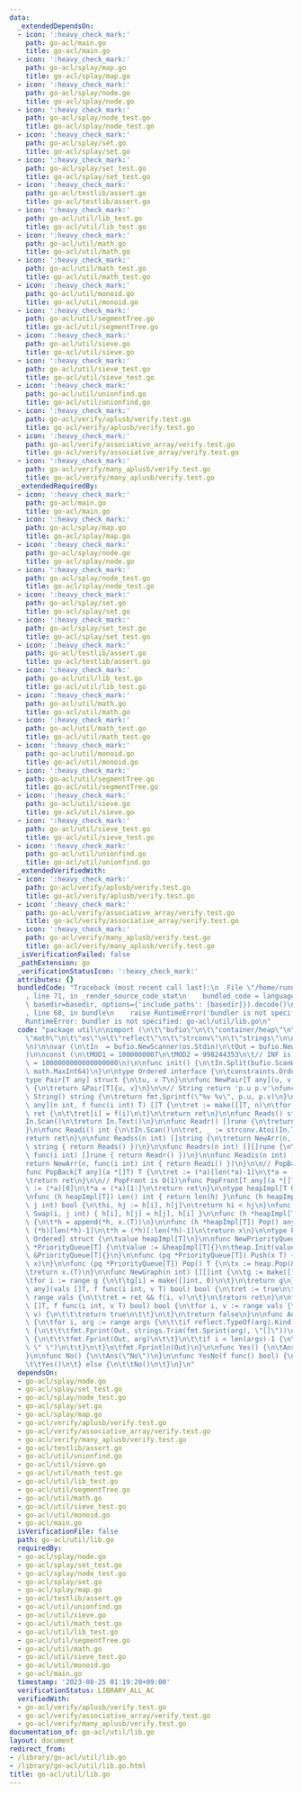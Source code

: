 ```yaml
---
data:
  _extendedDependsOn:
  - icon: ':heavy_check_mark:'
    path: go-acl/main.go
    title: go-acl/main.go
  - icon: ':heavy_check_mark:'
    path: go-acl/splay/map.go
    title: go-acl/splay/map.go
  - icon: ':heavy_check_mark:'
    path: go-acl/splay/node.go
    title: go-acl/splay/node.go
  - icon: ':heavy_check_mark:'
    path: go-acl/splay/node_test.go
    title: go-acl/splay/node_test.go
  - icon: ':heavy_check_mark:'
    path: go-acl/splay/set.go
    title: go-acl/splay/set.go
  - icon: ':heavy_check_mark:'
    path: go-acl/splay/set_test.go
    title: go-acl/splay/set_test.go
  - icon: ':heavy_check_mark:'
    path: go-acl/testlib/assert.go
    title: go-acl/testlib/assert.go
  - icon: ':heavy_check_mark:'
    path: go-acl/util/lib_test.go
    title: go-acl/util/lib_test.go
  - icon: ':heavy_check_mark:'
    path: go-acl/util/math.go
    title: go-acl/util/math.go
  - icon: ':heavy_check_mark:'
    path: go-acl/util/math_test.go
    title: go-acl/util/math_test.go
  - icon: ':heavy_check_mark:'
    path: go-acl/util/monoid.go
    title: go-acl/util/monoid.go
  - icon: ':heavy_check_mark:'
    path: go-acl/util/segmentTree.go
    title: go-acl/util/segmentTree.go
  - icon: ':heavy_check_mark:'
    path: go-acl/util/sieve.go
    title: go-acl/util/sieve.go
  - icon: ':heavy_check_mark:'
    path: go-acl/util/sieve_test.go
    title: go-acl/util/sieve_test.go
  - icon: ':heavy_check_mark:'
    path: go-acl/util/unionfind.go
    title: go-acl/util/unionfind.go
  - icon: ':heavy_check_mark:'
    path: go-acl/verify/aplusb/verify.test.go
    title: go-acl/verify/aplusb/verify.test.go
  - icon: ':heavy_check_mark:'
    path: go-acl/verify/associative_array/verify.test.go
    title: go-acl/verify/associative_array/verify.test.go
  - icon: ':heavy_check_mark:'
    path: go-acl/verify/many_aplusb/verify.test.go
    title: go-acl/verify/many_aplusb/verify.test.go
  _extendedRequiredBy:
  - icon: ':heavy_check_mark:'
    path: go-acl/main.go
    title: go-acl/main.go
  - icon: ':heavy_check_mark:'
    path: go-acl/splay/map.go
    title: go-acl/splay/map.go
  - icon: ':heavy_check_mark:'
    path: go-acl/splay/node.go
    title: go-acl/splay/node.go
  - icon: ':heavy_check_mark:'
    path: go-acl/splay/node_test.go
    title: go-acl/splay/node_test.go
  - icon: ':heavy_check_mark:'
    path: go-acl/splay/set.go
    title: go-acl/splay/set.go
  - icon: ':heavy_check_mark:'
    path: go-acl/splay/set_test.go
    title: go-acl/splay/set_test.go
  - icon: ':heavy_check_mark:'
    path: go-acl/testlib/assert.go
    title: go-acl/testlib/assert.go
  - icon: ':heavy_check_mark:'
    path: go-acl/util/lib_test.go
    title: go-acl/util/lib_test.go
  - icon: ':heavy_check_mark:'
    path: go-acl/util/math.go
    title: go-acl/util/math.go
  - icon: ':heavy_check_mark:'
    path: go-acl/util/math_test.go
    title: go-acl/util/math_test.go
  - icon: ':heavy_check_mark:'
    path: go-acl/util/monoid.go
    title: go-acl/util/monoid.go
  - icon: ':heavy_check_mark:'
    path: go-acl/util/segmentTree.go
    title: go-acl/util/segmentTree.go
  - icon: ':heavy_check_mark:'
    path: go-acl/util/sieve.go
    title: go-acl/util/sieve.go
  - icon: ':heavy_check_mark:'
    path: go-acl/util/sieve_test.go
    title: go-acl/util/sieve_test.go
  - icon: ':heavy_check_mark:'
    path: go-acl/util/unionfind.go
    title: go-acl/util/unionfind.go
  _extendedVerifiedWith:
  - icon: ':heavy_check_mark:'
    path: go-acl/verify/aplusb/verify.test.go
    title: go-acl/verify/aplusb/verify.test.go
  - icon: ':heavy_check_mark:'
    path: go-acl/verify/associative_array/verify.test.go
    title: go-acl/verify/associative_array/verify.test.go
  - icon: ':heavy_check_mark:'
    path: go-acl/verify/many_aplusb/verify.test.go
    title: go-acl/verify/many_aplusb/verify.test.go
  _isVerificationFailed: false
  _pathExtension: go
  _verificationStatusIcon: ':heavy_check_mark:'
  attributes: {}
  bundledCode: "Traceback (most recent call last):\n  File \"/home/runner/.local/lib/python3.10/site-packages/onlinejudge_verify/documentation/build.py\"\
    , line 71, in _render_source_code_stat\n    bundled_code = language.bundle(stat.path,\
    \ basedir=basedir, options={'include_paths': [basedir]}).decode()\n  File \"/home/runner/.local/lib/python3.10/site-packages/onlinejudge_verify/languages/user_defined.py\"\
    , line 68, in bundle\n    raise RuntimeError('bundler is not specified: {}'.format(str(path)))\n\
    RuntimeError: bundler is not specified: go-acl/util/lib.go\n"
  code: "package util\n\nimport (\n\t\"bufio\"\n\t\"container/heap\"\n\t\"fmt\"\n\t\
    \"math\"\n\t\"os\"\n\t\"reflect\"\n\t\"strconv\"\n\t\"strings\"\n\n\t\"golang.org/x/exp/constraints\"\
    \n)\n\nvar (\n\tIn  = bufio.NewScanner(os.Stdin)\n\tOut = bufio.NewWriter(os.Stdout)\n\
    )\n\nconst (\n\tMOD1 = 1000000007\n\tMOD2 = 998244353\n\t// INF is 10^18\n\tINF\
    \ = 1000000000000000000\n)\n\nfunc init() {\n\tIn.Split(bufio.ScanWords)\n\tIn.Buffer([]byte{},\
    \ math.MaxInt64)\n}\n\ntype Ordered interface {\n\tconstraints.Ordered\n}\n\n\
    type Pair[T any] struct {\n\tu, v T\n}\n\nfunc NewPair[T any](u, v T) *Pair[T]\
    \ {\n\treturn &Pair[T]{u, v}\n}\n\n// String return 'p.u p.v'\nfunc (p *Pair[T])\
    \ String() string {\n\treturn fmt.Sprintf(\"%v %v\", p.u, p.v)\n}\n\nfunc NewArr[T\
    \ any](n int, f func(i int) T) []T {\n\tret := make([]T, n)\n\tfor i := range\
    \ ret {\n\t\tret[i] = f(i)\n\t}\n\treturn ret\n}\n\nfunc Reads() string {\n\t\
    In.Scan()\n\treturn In.Text()\n}\n\nfunc Readr() []rune {\n\treturn []rune(Reads())\n\
    }\n\nfunc Readi() int {\n\tIn.Scan()\n\tret, _ := strconv.Atoi(In.Text())\n\t\
    return ret\n}\n\nfunc Readss(n int) []string {\n\treturn NewArr(n, func(i int)\
    \ string { return Reads() })\n}\n\nfunc Readrs(n int) [][]rune {\n\treturn NewArr(n,\
    \ func(i int) []rune { return Readr() })\n}\n\nfunc Readis(n int) []int {\n\t\
    return NewArr(n, func(i int) int { return Readi() })\n}\n\n// PopBack is O(1)\n\
    func PopBack[T any](a *[]T) T {\n\tret := (*a)[len(*a)-1]\n\t*a = (*a)[:len(*a)-1]\n\
    \treturn ret\n}\n\n// PopFront is O(1)\nfunc PopFront[T any](a *[]T) T {\n\tret\
    \ := (*a)[0]\n\t*a = (*a)[1:]\n\treturn ret\n}\n\ntype heapImpl[T Ordered] []T\n\
    \nfunc (h heapImpl[T]) Len() int { return len(h) }\nfunc (h heapImpl[T]) Less(i,\
    \ j int) bool {\n\thi, hj := h[i], h[j]\n\treturn hi < hj\n}\nfunc (h heapImpl[T])\
    \ Swap(i, j int) { h[i], h[j] = h[j], h[i] }\n\nfunc (h *heapImpl[T]) Push(x any)\
    \ {\n\t*h = append(*h, x.(T))\n}\n\nfunc (h *heapImpl[T]) Pop() any {\n\tx :=\
    \ (*h)[len(*h)-1]\n\t*h = (*h)[:len(*h)-1]\n\treturn x\n}\n\ntype PriorityQueue[T\
    \ Ordered] struct {\n\tvalue heapImpl[T]\n}\n\nfunc NewPriorityQueue[T Ordered]()\
    \ *PriorityQueue[T] {\n\tvalue := &heapImpl[T]{}\n\theap.Init(value)\n\treturn\
    \ &PriorityQueue[T]{}\n}\n\nfunc (pq *PriorityQueue[T]) Push(x T) {\n\theap.Push(&pq.value,\
    \ x)\n}\n\nfunc (pq *PriorityQueue[T]) Pop() T {\n\tx := heap.Pop(&pq.value)\n\
    \treturn x.(T)\n}\n\nfunc NewGraph(n int) [][]int {\n\tg := make([][]int, n)\n\
    \tfor i := range g {\n\t\tg[i] = make([]int, 0)\n\t}\n\treturn g\n}\n\nfunc All[T\
    \ any](vals []T, f func(i int, v T) bool) bool {\n\tret := true\n\tfor i, v :=\
    \ range vals {\n\t\tret = ret && f(i, v)\n\t}\n\treturn ret\n}\n\nfunc Any[T any](vals\
    \ []T, f func(i int, v T) bool) bool {\n\tfor i, v := range vals {\n\t\tif f(i,\
    \ v) {\n\t\t\treturn true\n\t\t}\n\t}\n\treturn false\n}\n\nfunc Ans(args ...interface{})\
    \ {\n\tfor i, arg := range args {\n\t\tif reflect.TypeOf(arg).Kind() == reflect.Slice\
    \ {\n\t\t\tfmt.Fprint(Out, strings.Trim(fmt.Sprint(arg), \"[]\"))\n\t\t} else\
    \ {\n\t\t\tfmt.Fprint(Out, arg)\n\t\t}\n\t\tif i < len(args)-1 {\n\t\t\tfmt.Fprint(Out,\
    \ \" \")\n\t\t}\n\t}\n\tfmt.Fprintln(Out)\n}\n\nfunc Yes() {\n\tAns(\"Yes\")\n\
    }\n\nfunc No() {\n\tAns(\"No\")\n}\n\nfunc YesNo(f func() bool) {\n\tif f() {\n\
    \t\tYes()\n\t} else {\n\t\tNo()\n\t}\n}\n"
  dependsOn:
  - go-acl/splay/node.go
  - go-acl/splay/set_test.go
  - go-acl/splay/node_test.go
  - go-acl/splay/set.go
  - go-acl/splay/map.go
  - go-acl/verify/aplusb/verify.test.go
  - go-acl/verify/associative_array/verify.test.go
  - go-acl/verify/many_aplusb/verify.test.go
  - go-acl/testlib/assert.go
  - go-acl/util/unionfind.go
  - go-acl/util/sieve.go
  - go-acl/util/math_test.go
  - go-acl/util/lib_test.go
  - go-acl/util/segmentTree.go
  - go-acl/util/math.go
  - go-acl/util/sieve_test.go
  - go-acl/util/monoid.go
  - go-acl/main.go
  isVerificationFile: false
  path: go-acl/util/lib.go
  requiredBy:
  - go-acl/splay/node.go
  - go-acl/splay/set_test.go
  - go-acl/splay/node_test.go
  - go-acl/splay/set.go
  - go-acl/splay/map.go
  - go-acl/testlib/assert.go
  - go-acl/util/unionfind.go
  - go-acl/util/sieve.go
  - go-acl/util/math_test.go
  - go-acl/util/lib_test.go
  - go-acl/util/segmentTree.go
  - go-acl/util/math.go
  - go-acl/util/sieve_test.go
  - go-acl/util/monoid.go
  - go-acl/main.go
  timestamp: '2023-08-25 01:19:20+09:00'
  verificationStatus: LIBRARY_ALL_AC
  verifiedWith:
  - go-acl/verify/aplusb/verify.test.go
  - go-acl/verify/associative_array/verify.test.go
  - go-acl/verify/many_aplusb/verify.test.go
documentation_of: go-acl/util/lib.go
layout: document
redirect_from:
- /library/go-acl/util/lib.go
- /library/go-acl/util/lib.go.html
title: go-acl/util/lib.go
---
```

